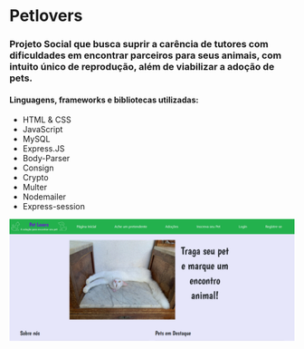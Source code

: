 # Petlovers
### Projeto Social que busca suprir a carência de tutores com dificuldades em encontrar parceiros para seus animais, com intuito único de reprodução, além de viabilizar a adoção de pets.

#### Linguagens, frameworks e bibliotecas utilizadas:
* HTML & CSS
* JavaScript
* MySQL
* Express.JS
* Body-Parser
* Consign
* Crypto
* Multer 
* Nodemailer
* Express-session 

![petlovers demonstração](petlovers.png)


